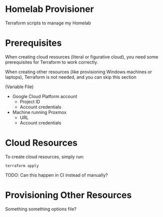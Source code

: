 # Homelab Provisioner

Terraform scripts to manage my Homelab

# Prerequisites

When creating cloud resources (literal or figurative cloud), 
you need some prerequisites for Terraform to work correctly.

When creating other resources (like provisioning Windows machines 
or laptops), Terraform is not needed, and you can skip this section

(Variable File)

- Google Cloud Platform account
    - Project ID
    - Account credentials
- Machine running Proxmox
    - URL
    - Account credentials

# Cloud Resources

To create cloud resources, simply run:

```shell
terraform apply
```

TODO: Can this happen in CI instead of manually?

# Provisioning Other Resources

Something something options file?
